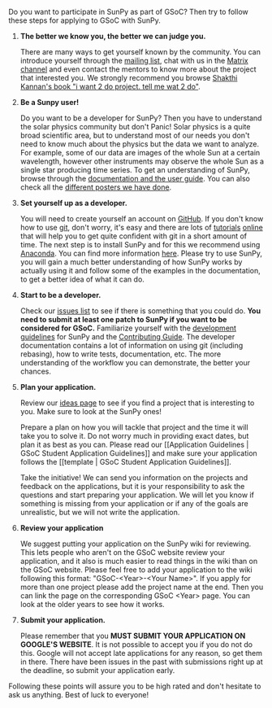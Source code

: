 Do you want to participate in SunPy as part of GSoC?
Then try to follow these steps for applying to GSoC with SunPy.

1. **The better we know you, the better we can judge you.**

    There are many ways to get yourself known by the community.
    You can introduce yourself through the [mailing list](https://groups.google.com/group/sunpy), chat with us in the [Matrix channel](https://riot.im/app/#/room/#sunpy:matrix.org) and even contact the mentors to know more about the project that interested you.
    We strongly recommend you browse [Shakthi Kannan's book "i want 2 do project. tell me wat 2 do"](http://shakthimaan.com/downloads/book/chapter1.pdf).

2. **Be a Sunpy user!**

    Do you want to be a developer for SunPy?
    Then you have to understand the solar physics community but don't Panic!
    Solar physics is a quite broad scientific area, but to understand most of our needs you don't need to know much about the physics but the data we want to analyze.
    For example, some of our data are images of the whole Sun at a certain wavelength, however other instruments may observe the whole Sun as a single star producing time series.
    To get an understanding of SunPy, browse through the [documentation and the user guide](http://docs.sunpy.org/en/stable/guide/index.html).
    You can also check all the [different posters we have done](http://figshare.com/articles/search?q=sunpy&quick=1).

3. **Set yourself up as a developer.**

    You will need to create yourself an account on [GitHub](https://github.com).
    If you don't know how to use [git](http://www.git-scm.com/),
    don't worry, it's easy and there are lots of [tutorials](https://try.github.io/levels/1/challenges/1) [online](http://gitimmersion.com/) that will help you to get quite confident with git in a short amount of time.
    The next step is to install SunPy and for this we recommend using [Anaconda](https://www.anaconda.com/download/).
    You can find more information [here](http://docs.sunpy.org/en/latest/dev_guide/newcomers.html).
    Please try to use SunPy, you will gain a much better understanding of how SunPy works by actually using it and follow some of the examples in the documentation, to get a better idea of what it can do.

4. **Start to be a developer.**

    Check our [issues list](https://github.com/sunpy/sunpy/labels/Package%20Novice) to see if there is something that you could do.
    **You need to submit at least one patch to SunPy if you want to be considered for GSoC.**
    Familiarize yourself with the [development guidelines](http://docs.sunpy.org/en/latest/dev_guide/index.html) for SunPy and the [Contributing Guide](https://github.com/sunpy/sunpy/blob/master/CONTRIBUTING.rst).
    The developer documentation contains a lot of information on using git (including rebasing), how to write tests, documentation, etc.
    The more understanding of the workflow you can demonstrate, the better your chances.

5. **Plan your application.**

    Review our [ideas page](http://openastronomy.org/gsoc/) to see if you find a project that is interesting to you.
    Make sure to look at the SunPy ones!

    Prepare a plan on how you will tackle that project and the time it will take you to solve it.
    Do not worry much in providing exact dates, but plan it as best as you can.
    Please read our [[Application Guidelines | GSoC Student Application Guidelines]] and make sure your application follows the [[template | GSoC Student Application Guidelines]].

    Take the initiative!
    We can send you information on the projects and feedback on the applications, but it is your responsibility to ask the questions and start preparing your application.
    We will let you know if something is missing from your application or if any of the goals are unrealistic, but we will not write the application.

6. **Review your application**

    We suggest putting your application on the SunPy wiki for reviewing.
    This lets people who aren't on the GSoC website review your application, and it also is much easier to read things in the wiki than on the GSoC website.
    Please feel free to add your application to the wiki following this format: "GSoC-\<Year\>-\<Your Name\>".
    If you apply for more than one project please add the project name at the end.
    Then you can link the page on the corresponding GSoC \<Year\> page.
    You can look at the older years to see how it works.

7. **Submit your application.**

    Please remember that you **MUST SUBMIT YOUR APPLICATION ON GOOGLE'S WEBSITE**.
    It is not possible to accept you if you do not do this.
    Google will not accept late applications for any reason, so get them in there.
    There have been issues in the past with submissions right up at the deadline, so submit your application early.

Following these points will assure you to be high rated and don't hesitate to ask us anything.
Best of luck to everyone!
